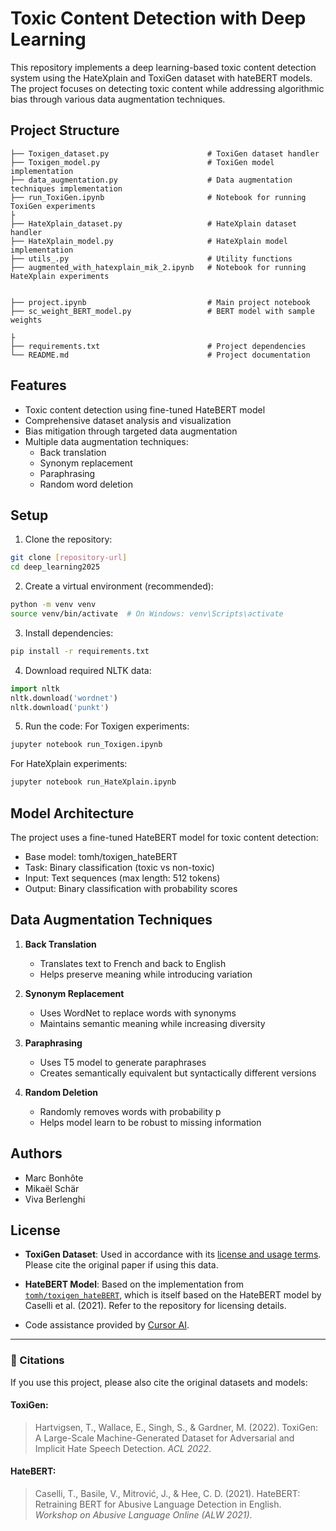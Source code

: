 # Toxic Content Detection with Deep Learning

This repository implements a deep learning-based toxic content detection system using the HateXplain and ToxiGen dataset with hateBERT models. The project focuses on detecting toxic content while addressing algorithmic bias through various data augmentation techniques.

## Project Structure

```
├── Toxigen_dataset.py                      # ToxiGen dataset handler
├── Toxigen_model.py                        # ToxiGen model implementation
├── data_augmentation.py                    # Data augmentation techniques implementation
├── run_ToxiGen.ipynb                       # Notebook for running ToxiGen experiments
├
├── HateXplain_dataset.py                   # HateXplain dataset handler
├── HateXplain_model.py                     # HateXplain model implementation
├── utils_.py                               # Utility functions             
├── augmented_with_hatexplain_mik_2.ipynb   # Notebook for running HateXplain experiments


├── project.ipynb                           # Main project notebook
├── sc_weight_BERT_model.py                 # BERT model with sample weights

├
├── requirements.txt                        # Project dependencies
└── README.md                               # Project documentation
```

## Features

- Toxic content detection using fine-tuned HateBERT model
- Comprehensive dataset analysis and visualization
- Bias mitigation through targeted data augmentation
- Multiple data augmentation techniques:
  - Back translation
  - Synonym replacement
  - Paraphrasing
  - Random word deletion

## Setup

1. Clone the repository:
```bash
git clone [repository-url]
cd deep_learning2025
```

2. Create a virtual environment (recommended):
```bash
python -m venv venv
source venv/bin/activate  # On Windows: venv\Scripts\activate
```

3. Install dependencies:
```bash
pip install -r requirements.txt
```

4. Download required NLTK data:
```python
import nltk
nltk.download('wordnet')
nltk.download('punkt')
```

5. Run the code:
For Toxigen experiments:
```bash
jupyter notebook run_Toxigen.ipynb
```
For HateXplain experiments:
```bash
jupyter notebook run_HateXplain.ipynb
```

## Model Architecture

The project uses a fine-tuned HateBERT model for toxic content detection:
- Base model: tomh/toxigen_hateBERT
- Task: Binary classification (toxic vs non-toxic)
- Input: Text sequences (max length: 512 tokens)
- Output: Binary classification with probability scores

## Data Augmentation Techniques

1. **Back Translation**
   - Translates text to French and back to English
   - Helps preserve meaning while introducing variation

2. **Synonym Replacement**
   - Uses WordNet to replace words with synonyms
   - Maintains semantic meaning while increasing diversity

3. **Paraphrasing**
   - Uses T5 model to generate paraphrases
   - Creates semantically equivalent but syntactically different versions

4. **Random Deletion**
   - Randomly removes words with probability p
   - Helps model learn to be robust to missing information

## Authors

- Marc Bonhôte
- Mikaël Schär
- Viva Berlenghi

## License

- **ToxiGen Dataset**: Used in accordance with its [license and usage terms](https://github.com/microsoft/ToxiGen#license). Please cite the original paper if using this data.

- **HateBERT Model**: Based on the implementation from [`tomh/toxigen_hateBERT`](https://github.com/tomh/toxigen_hateBERT), which is itself based on the HateBERT model by Caselli et al. (2021). Refer to the repository for licensing details.

- Code assistance provided by [Cursor AI](https://www.cursor.sh).
---

### 🔖 Citations

If you use this project, please also cite the original datasets and models:

#### ToxiGen:
> Hartvigsen, T., Wallace, E., Singh, S., & Gardner, M. (2022). ToxiGen: A Large-Scale Machine-Generated Dataset for Adversarial and Implicit Hate Speech Detection. *ACL 2022*.

#### HateBERT:
> Caselli, T., Basile, V., Mitrović, J., & Hee, C. D. (2021). HateBERT: Retraining BERT for Abusive Language Detection in English. *Workshop on Abusive Language Online (ALW 2021)*.

